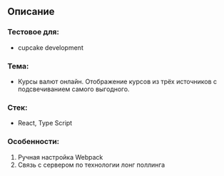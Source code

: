 ##  Описание

### Тестовое для:
-  cupcake development
### Тема:
-  Курсы валют онлайн. Отображение курсов из трёх источников с подсвечиванием 
   самого выгодного.
### Стек:
-  React, Type Script
### Особенности:
1) Ручная настройка Webpack
2) Связь с сервером по технологии лонг поллинга
 
    
       
